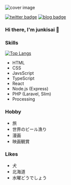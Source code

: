 ![cover image](https://junkisaito.com/img/ed56ce6dc8618315a88b5968d8ddb6a7.jpeg)

[![twitter badge](https://img.shields.io/badge/twitter-junkisai-1da1f2?style=flat-square&logo=twitter)](https://twitter.com/junkisai) [![blog badge](https://img.shields.io/badge/homepage-junkisaito.com-1f425f?style=flat-square)](https://junkisaito.com)


### Hi there, I'm junkisai 👋

### Skills

[![Top Langs](https://github-readme-stats.vercel.app/api/top-langs/?username=junkisai&layout=compact)](https://github.com/junkisai)

- HTML
- CSS
- JavsScript
- TypeScript
- React
- Node.js (Express)
- PHP (Laravel, Slim)
- Processing

### Hobby

- 旅
- 世界のビール漁り
- 漫画
- 映画観賞

### Likes

- 犬
- 北海道
- 水曜どうでしょう
